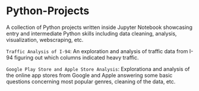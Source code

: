 # Python-Projects
A collection of Python projects written inside Jupyter Notebook showcasing entry and intermediate Python skills including data cleaning, analysis, visualization, webscraping, etc. 

`Traffic Analysis of I-94`: An exploration and analysis of traffic data from I-94 figuring out which columns indicated heavy traffic.

`Google Play Store and Apple Store Analysis`: Explorationa and analysis of the online app stores from Google and Apple answering some basic questions concerning most popular genres, cleaning of the data, etc.

